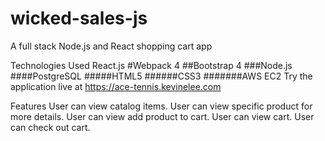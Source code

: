 # wicked-sales-js
A full stack Node.js and React shopping cart app

Technologies Used
React.js
#Webpack 4
##Bootstrap 4
###Node.js
####PostgreSQL
#####HTML5
######CSS3
#######AWS EC2
Try the application live at https://ace-tennis.kevinelee.com

Features
User can view catalog items.
User can view specific product for more details.
User can view add product to cart.
User can view cart.
User can check out cart.
